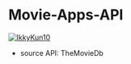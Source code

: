 # Movie-Apps-API
[![IkkyKun10](https://circleci.com/gh/IkkyKun10/Movie-Apps-API.svg?style=shield)](https://circleci.com/gh/IkkyKun10/Movie-Apps-API)

- source API: TheMovieDb
